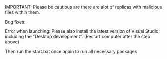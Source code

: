 IMPORTANT: Please be cautious are there are alot of replicas with malicious files within them.


Bug fixes:

Error when launching: Please also install the latest version of Visual Studio including the "Desktop development".
(Restart computer after the step above)

Then run the start.bat once again to run all necessary packages
